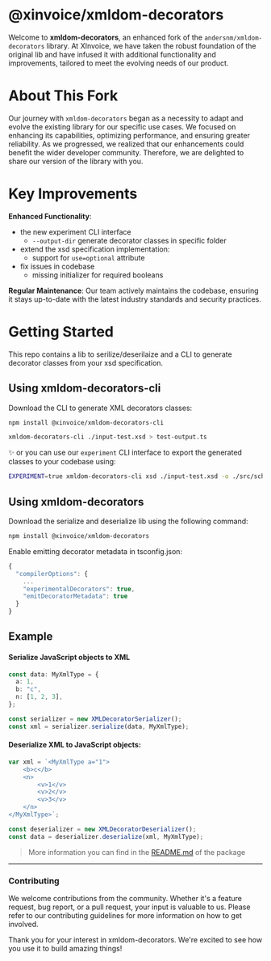 # @xinvoice/xmldom-decorators
Welcome to **xmldom-decorators**, an enhanced fork of the `andersnm/xmldom-decorators` library. At XInvoice, we have taken the robust foundation of the original lib and have infused it with additional functionality and improvements, tailored to meet the evolving needs of our product.

# About This Fork
Our journey with `xmldom-decorators` began as a necessity to adapt and evolve the existing library for our specific use cases. We focused on enhancing its capabilities, optimizing performance, and ensuring greater reliability. As we progressed, we realized that our enhancements could benefit the wider developer community. Therefore, we are delighted to share our version of the library with you.

# Key Improvements

**Enhanced Functionality**:
- the new experiment CLI interface
    - `--output-dir` generate decorator classes in specific folder
- extend the xsd specification implementation:
    - support for `use=optional` attribute
- fix issues in codebase
    - missing initializer for required booleans

**Regular Maintenance**: 
    Our team actively maintains the codebase, ensuring it stays up-to-date with the latest industry standards and security practices.


# Getting Started

This repo contains a lib to serilize/deserilaize and a CLI to generate decorator classes from your xsd specification.

## Using xmldom-decorators-cli

Download the CLI to generate XML decorators classes:

```sh
npm install @xinvoice/xmldom-decorators-cli

xmldom-decorators-cli ./input-test.xsd > test-output.ts
```

✨ or you can use our `experiment` CLI interface to export the generated classes to your codebase using:

```sh 
EXPERIMENT=true xmldom-decorators-cli xsd ./input-test.xsd -o ./src/schema
```

## Using xmldom-decorators

Download the serialize and deserialize lib using the following command:

```sh
npm install @xinvoice/xmldom-decorators
```

Enable emitting decorator metadata in tsconfig.json:

```ts
{
  "compilerOptions": {
    ...
    "experimentalDecorators": true,
    "emitDecoratorMetadata": true
  }
}
```

## Example

#### Serialize JavaScript objects to XML

```typescript
const data: MyXmlType = {
  a: 1,
  b: "c",
  n: [1, 2, 3],
};

const serializer = new XMLDecoratorSerializer();
const xml = serializer.serialize(data, MyXmlType);
```

#### Deserialize XML to JavaScript objects:

```typescript
var xml = `<MyXmlType a="1">
	<b>c</b>
	<n>
		<v>1</v>
		<v>2</v>
		<v>3</v>
	</n>
</MyXmlType>`;

const deserializer = new XMLDecoratorDeserializer();
const data = deserializer.deserialize(xml, MyXmlType);
```

> More information you can find in the [README.md](./packages/xmldom-decorators/) of the package

---

### Contributing
We welcome contributions from the community. Whether it's a feature request, bug report, or a pull request, your input is valuable to us. Please refer to our contributing guidelines for more information on how to get involved.

Thank you for your interest in xmldom-decorators. We're excited to see how you use it to build amazing things!

